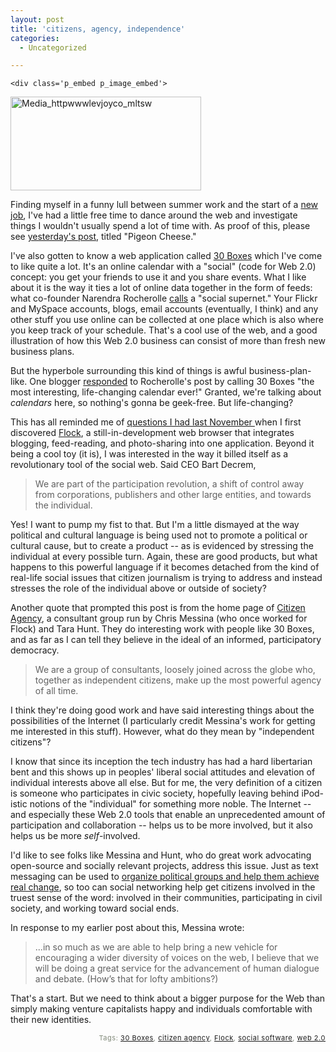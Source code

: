 ```yaml
---
layout: post
title: 'citizens, agency, independence'
categories:
  - Uncategorized

---
```



    <div class='p_embed p_image_embed'>
<img alt="Media_httpwwwlevjoyco_mltsw" height="150" src="http://levjoydotcom3.files.wordpress.com/2006/08/media_httpwwwlevjoyco_mltsw.jpg?w=300" width="305" />
</div>


Finding myself in a funny lull between summer work and the start of a <a href="http://www.personaldemocracy.com">new job</a>, I've had a little free time to dance around the web and investigate things I wouldn't usually spend a lot of time with.  As proof of this, please see <a href="http://www.levjoy.com/blog/2006/08/28/pigeon-cheese/">yesterday's post</a>, titled "Pigeon Cheese."

I've also gotten to know a web application called <a href="http://www.30boxes.com">30 Boxes</a> which I've come to like quite a lot.  It's an online calendar with a "social" (code for Web 2.0) concept: you get your friends to use it and you share events.  What I like about it is the way it ties a lot of online data together in the form of feeds: what co-founder Narendra Rocherolle <a href="http://30boxes.com/blog/index.php/2006/07/25/30boxes-as-social-supernet/">calls</a> a "social supernet."  Your Flickr and MySpace accounts, blogs, email accounts (eventually, I think) and any other stuff you use online can be collected at one place which is also where you keep track of your schedule.  That's a cool use of the web, and a good illustration of how this Web 2.0 business can consist of more than fresh new business plans.

But the hyperbole surrounding this kind of things is awful business-plan-like.  One blogger <a href="http://brendasbasics.wordpress.com/2006/07/26/30-boxes-the-most-interesting-innovative-life-changing-calendar-ever/">responded</a> to Rocherolle's post by calling 30 Boxes "the most interesting, life-changing calendar ever!"  Granted, we're talking about <em>calendars </em>here, so nothing's gonna be geek-free.  But life-changing?

This has all reminded me of <a href="http://www.levjoy.com/blog/2005/11/21/the-participation-revolution/">questions I had last November </a>when I first discovered <a href="http://www.flock.com">Flock</a>, a still-in-development web browser that integrates blogging, feed-reading, and photo-sharing into one application.  Beyond it being a cool toy (it is), I was interested in the way it billed itself as a revolutionary tool of the social web.  Said CEO Bart Decrem,
<blockquote class="posterous_short_quote">We are part of the participation revolution, a shift of control away from corporations, publishers and other large entities, and towards the individual.</blockquote>
Yes!  I want to pump my fist to that.  But I'm a little dismayed at the way political and cultural language is being used not to promote a political or cultural cause, but to create a product -- as is evidenced by stressing the individual at every possible turn.  Again, these are good products, but what happens to this powerful language if it becomes detached from the kind of real-life social issues that citizen journalism is trying to address and instead stresses the role of the individual above or outside of society?

Another quote that prompted this post is from the home page of <a href="http://citizenagency.com">Citizen Agency</a>, a consultant group run by Chris Messina (who once worked for Flock) and Tara Hunt.  They do interesting work with people like 30 Boxes, and as far as I can tell they believe in the ideal of an informed, participatory democracy.
<blockquote class="posterous_short_quote">We are a group of consultants, loosely joined across the globe who, together as independent citizens, make up the most powerful agency of all time.</blockquote>
I think they're doing good work and have said interesting things about the possibilities of the Internet (I particularly credit Messina's work for getting me interested in this stuff).  However, what do they mean by "independent citizens"?

I know that since its inception the tech industry has had a hard libertarian bent and this shows up in peoples' liberal social attitudes and elevation of individual interests above all else.  But for me, the very definition of a citizen is someone who participates in civic society, hopefully leaving behind iPod-istic notions of the "individual" for something more noble.  The Internet -- and especially these Web 2.0 tools that enable an unprecedented amount of participation and collaboration -- helps us to be more involved, but it also helps us be more <em>self</em>-involved.

I'd like to see folks like Messina and Hunt, who do great work advocating open-source and socially relevant projects, address this issue.  Just as text messaging can be used to <a href="http://www.personaldemocracy.com/node/993">organize political groups and help them achieve real change</a>, so too can social networking help get citizens involved in the truest sense of the word: involved in their communities, participating in civil society, and working toward social ends.

In response to my earlier post about this, Messina wrote:
<blockquote class="posterous_medium_quote">...in so much as we are able to help bring a new vehicle for encouraging a wider diversity of voices on the web, I believe that we will be doing a great service for the advancement of human dialogue and debate. (How’s that for lofty ambitions?)</blockquote>
That's a start.  But we need to think about a bigger purpose for the Web than simply making venture capitalists happy and individuals comfortable with their new identities.
<div align="left">
<p align="left">
</p>
<p style="text-align:right;font-size:11px;letter-spacing:.05em;color:#808979;">Tags: <a href="http://www.technorati.com/tag/30%20Boxes" rel="tag">30 Boxes</a>, <a href="http://www.technorati.com/tag/citizen%20agency" rel="tag">citizen agency</a>, <a href="http://www.technorati.com/tag/Flock" rel="tag">Flock</a>, <a href="http://www.technorati.com/tag/social%20software" rel="tag">social software</a>, <a href="http://www.technorati.com/tag/web%202.0" rel="tag">web 2.0</a></p>

</div>
  
